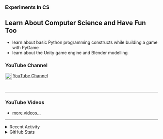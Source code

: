 ### Experiments In CS

## Learn About Computer Science and Have Fun Too

- learn about basic Python programming constructs while building a game with PyGame
- learn about the Unity game engine and Blender modelling

### YouTube Channel

[<img align="left" alt="ExperimentsInCS | YouTube" width="22px" src="https://cdn.jsdelivr.net/npm/simple-icons@v3/icons/youtube.svg" /> YouTube Channel][youtube]

<br />


---

### YouTube Videos

<!-- YOUTUBE:START -->
<!-- YOUTUBE:END -->

- [more videos...][youtube]

---

<details>
  <summary>Recent Activity</summary>

<!--START_SECTION:activity-->
<!--END_SECTION:activity-->

</details>

<details>
  <summary>GitHub Stats</summary>  

  <img align="left" alt="ExperimentsInCS's GitHub Stats" src="https://github-readme-stats.codestackr.vercel.app/api?username=ExperimentsInCS&show_icons=true&hide_border=true" />

</details>

[youtube]: https://youtube.com/ExperimentsInCS
[pygameplaylist]: https://www.youtube.com/playlist?list=PLL4CMhMTzr3aMyKkM6loQtCH7nelY6Uzc
[unityplaylist]: https://www.youtube.com/playlist?list=PLL4CMhMTzr3b3mUx93gErdmgkwUf2sqMN
